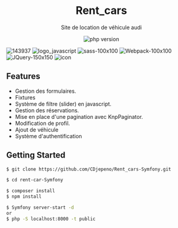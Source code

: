<p align="center"><h1 align="center">
Rent_cars
</h1>

<p align="center">
  Site de location de véhicule audi
</p>

<p align="center">
    <img src="https://img.shields.io/badge/Version%20PHP-7.3-blue" alt="php version">
</p>



![143937](https://user-images.githubusercontent.com/43074465/98483568-c0d27480-2209-11eb-83f1-a5e27b48f732.png)
![logo_javascript](https://user-images.githubusercontent.com/43074465/98482792-fecc9a00-2203-11eb-8461-ceb47c8a20a8.png)
![sass-100x100](https://user-images.githubusercontent.com/43074465/98483226-e0b46900-2206-11eb-9529-73a273dbcdb4.png)
![Webpack-100x100](https://user-images.githubusercontent.com/43074465/98483244-f164df00-2206-11eb-899e-f7e096dc9c85.png)
![JQuery-150x150](https://user-images.githubusercontent.com/43074465/98483541-810b8d00-2209-11eb-8798-2599088d9c11.jpg)
![icon](https://user-images.githubusercontent.com/43074465/98969194-e5329780-250e-11eb-8b4b-40c3c1edad88.png)

## Features
- Gestion des formulaires.
- Fixtures
- Système de filtre (slider) en javascript.
- Gestion des réservations.
- Mise en place d'une pagination avec KnpPaginator.
- Modification de profil.
- Ajout de véhicule
- Système d'authentification

## Getting Started
```bash
$ git clone https://github.com/CDjepeno/Rent_cars-Symfony.git
```
```bash
$ cd rent-car-Symfony
```
```bash
$ composer install
$ npm install
```
```bash
$ Symfony server-start -d
or
$ php -S localhost:8000 -t public
```

